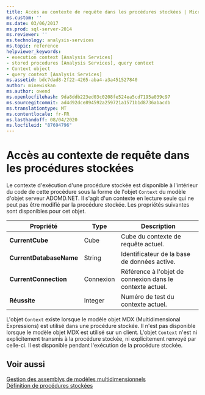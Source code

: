 ```yaml
---
title: Accès au contexte de requête dans les procédures stockées | Microsoft Docs
ms.custom: ''
ms.date: 03/06/2017
ms.prod: sql-server-2014
ms.reviewer: ''
ms.technology: analysis-services
ms.topic: reference
helpviewer_keywords:
- execution context [Analysis Services]
- stored procedures [Analysis Services], query context
- Context object
- query context [Analysis Services]
ms.assetid: bdc7dad8-2f22-4265-aba4-a3a451527840
author: minewiskan
ms.author: owend
ms.openlocfilehash: 9da8ddb223ed03c0208fe524ea5cd7195a039c97
ms.sourcegitcommit: ad4d92dce894592a259721a1571b1d8736abacdb
ms.translationtype: MT
ms.contentlocale: fr-FR
ms.lasthandoff: 08/04/2020
ms.locfileid: "87694796"
---
```

# <a name="accessing-query-context-in-stored-procedures"></a>Accès au contexte de requête dans les procédures stockées
  Le contexte d'exécution d'une procédure stockée est disponible à l'intérieur du code de cette procédure sous la forme de l'objet `Context` du modèle d'objet serveur ADOMD.NET. Il s'agit d'un contexte en lecture seule qui ne peut pas être modifié par la procédure stockée. Les propriétés suivantes sont disponibles pour cet objet.  
  
|Propriété|Type|Description|  
|--------------|----------|-----------------|  
|**CurrentCube**|Cube|Cube du contexte de requête actuel.|  
|**CurrentDatabaseName**|String|Identificateur de la base de données active.|  
|**CurrentConnection**|Connexion|Référence à l'objet de connexion dans le contexte actuel.|  
|**Réussite**|Integer|Numéro de test du contexte actuel.|  
  
 L'objet `Context` existe lorsque le modèle objet MDX (Multidimensional Expressions) est utilisé dans une procédure stockée. Il n'est pas disponible lorsque le modèle objet MDX est utilisé sur un client. L'objet `Context` n'est ni explicitement transmis à la procédure stockée, ni explicitement renvoyé par celle-ci. Il est disponible pendant l'exécution de la procédure stockée.  
  
## <a name="see-also"></a>Voir aussi  
 [Gestion des assemblys de modèles multidimensionnels](../multidimensional-models/multidimensional-model-assemblies-management.md)   
 [Définition de procédures stockées](../multidimensional-models-extending-olap-stored-procedures/defining-stored-procedures.md)  
  
  
